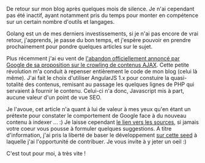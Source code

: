 De retour sur mon blog après quelques mois de silence. Je n'ai cependant pas été inactif, ayant notamment pris du temps pour monter en compétence sur un certain nombre d'outils et langages.

Golang est un de mes derniers investissements, si je n'ai pas encore de vrai retour, j'apprends, je passe du bon temps, et j'espère pouvoir en prendre prochainement pour pondre quelques articles sur le sujet.

Plus récemment j'ai eu vent de [l'abandon officiellement annoncé par Google de sa proposition sur le crowling de contenus AJAX](http://googlewebmastercentral.blogspot.fr/2015/10/deprecating-our-ajax-crawling-scheme.html).
Cette petite révolution m'a conduit à repenser entièrement le code de mon blog (celui là même). J'ai fait le choix d'utiliser AngularJS 1.x pour constuire la quasi-totalité des contenus, remisant au passage les quelques lignes de PHP qui servaient à fournir le contenu. Celui-ci n'a donc, Javascript mis à part, aucune valeur d'un point de vue SEO.

Je l'avoue, cet article n'a quant à lui de valeur à mes yeux qu'en étant un prétexte pour constater le comportement de Google face à du nouveau contenu à indexer ... :) Je laisse cependant [le lien vers les sources](https://github.com/aubm/aubm-website), si jamais votre coeur vous pousse à formuler quelques suggestions. A titre d'information, j'ai pris la liberté de baser le développement [sur cette seed](https://github.com/davinkevin/angularjs-jspm-seed) à laquelle j'ai l'opportunité de contribuer. Je vous invite à y jeter un oeil :)

C'est tout pour moi, à très vite !
